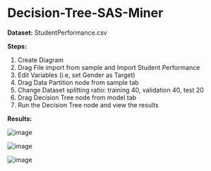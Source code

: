 # Decision-Tree-SAS-Miner

**Dataset:** StudentPerformance.csv

**Steps:**
1. Create Diagram
2. Drag File import from sample and Import Student Performance
3. Edit Variables (i.e, set Gender as Target)
4. Drag Data Partition node from sample tab
5. Change Dataset splitting ratio: training 40, validation 40, test 20
6. Drag Decision Tree node from model tab
7. Run the Decision Tree node and view the results 


**Results:**

![image](https://user-images.githubusercontent.com/98597962/160176285-91cc2103-6701-48ca-b868-24044e081ab4.png)

![image](https://user-images.githubusercontent.com/98597962/160176314-889b1465-dda6-4b14-ad81-d313f553db9a.png)

![image](https://user-images.githubusercontent.com/98597962/160176345-85f2caa0-6872-4651-b6a9-937a3127870e.png)


